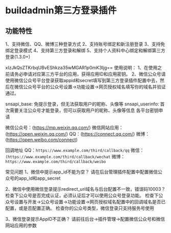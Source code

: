 # buildadmin第三方登录插件

## 功能特性

1、支持微信、QQ、微博三种登录方式
2、支持账号绑定和新注册登录
3、支持免绑定登录模式
4、支持第三方登录和解绑
5、支持个人资料中心绑定和解绑第三方登录(1.3.0+)

xIzJkQsZTKrbqUBvEShkza35wMGAR1p0mK3Ijg==
使用说明：
1、在使用之前请务必申请对应第三方平台的应用，获得应用ID和应用密钥。
2、微信公众号请使用微信公众号平台登录获取appid和secret填写到第三方登录插件配置中去，然后在微信公众号平台的公众号设置->功能设置->网页授权域名填写你的域名并验证通过。

snsapi_base: 免提示登录，但无法获取用户的昵称、头像等
snsapi_userinfo: 首次需要关注公众号才能登录，但可以获取用户的昵称、头像等信息
各平台密钥申请

微信公众号：(https://mp.weixin.qq.com/)
微信网站应用：(https://open.weixin.qq.com/)
QQ：(https://connect.qq.com/)
微博：(https://open.weibo.com/connect)

回调地址
QQ：`https://www.example.com/third/callback/qq`
微信：`(https://www.example.com/third/callback/wechat`
微博：`https://www.example.com/third/callback/weibo`

常见问题
1、微信中提示app_id不能为空？
请在后台管理插件配置中配置微信公众号的app_id和app_secret

2、微信中使用微信登录提示redirect_uri域名与后台配置不一致，错误码10003？
检查下公众号是否完成认证，必须认证后才可以使用公众号登录功能。
检查下公众号设置与开发->公众号设置->功能设置->网页授权域名配置中的回调域名是否已配置，或是否配置正确。
检查你的公众号类型，微信登录只支持服务号使用

3、微信登录提示AppID不正确？
请前往后台->插件管理->配置微信公众号和微信网站应用的参数
